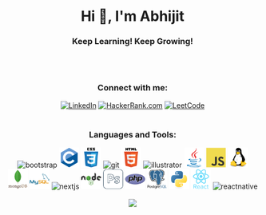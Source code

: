 <div align="center">
  <h1>Hi 👋, I'm Abhijit</h1>
  <h3>Keep Learning! Keep Growing!</h3>
  <br>
  <br>
  <h3>Connect with me:</h3>
  <a href="https://www.linkedin.com/in/abhijit-g-500812249/"><img src="https://cdn-icons-png.freepik.com/256/3536/3536505.png?uid=R108519646&ga=GA1.1.151979339.1715970019&semt=ais_hybrid" alt="LinkedIn" height="30" width="40" /></a>
  <a href="https://www.hackerrank.com/profile/abhijit_goenka_1"><img src="https://raw.githubusercontent.com/rahuldkjain/github-profile-readme-generator/master/src/images/icons/Social/hackerrank.svg" alt="HackerRank.com" height="30" width="40" /></a>
  <a href="https://leetcode.com/u/Abhijit-codder/" ><img src="https://raw.githubusercontent.com/rahuldkjain/github-profile-readme-generator/master/src/images/icons/Social/leet-code.svg" alt="LeetCode" height="30" width="40" /></a>
  <br>
  <br>
  <h3>Languages and Tools:</h3>
  <img src="https://imgs.search.brave.com/HnFJxKh5Hw7i0VcUbPw8LZ-PNQhsyltYo0jKwznPxEg/rs:fit:860:0:0/g:ce/aHR0cHM6Ly91cGxv/YWQud2lraW1lZGlh/Lm9yZy93aWtpcGVk/aWEvY29tbW9ucy90/aHVtYi9iL2IyL0Jv/b3RzdHJhcF9sb2dv/LnN2Zy8yMjBweC1C/b290c3RyYXBfbG9n/by5zdmcucG5n" alt="bootstrap" width="40" height="40"/>
  <img src="https://raw.githubusercontent.com/devicons/devicon/master/icons/c/c-original.svg" alt="c" width="40" height="40"/>
  <img src="https://raw.githubusercontent.com/devicons/devicon/master/icons/css3/css3-original-wordmark.svg" alt="css3" width="40" height="40"/>
  <img src="https://www.vectorlogo.zone/logos/git-scm/git-scm-icon.svg" alt="git" width="40" height="40"/> <img src="https://raw.githubusercontent.com/devicons/devicon/master/icons/html5/html5-original-wordmark.svg" alt="html5" width="40" height="40"/>
  <img src="https://www.vectorlogo.zone/logos/adobe_illustrator/adobe_illustrator-icon.svg" alt="illustrator" width="40" height="40"/>
  <img src="https://raw.githubusercontent.com/devicons/devicon/master/icons/java/java-original.svg" alt="java" width="40" height="40"/>
  <img src="https://raw.githubusercontent.com/devicons/devicon/master/icons/javascript/javascript-original.svg" alt="javascript" width="40" height="40"/>
  <img src="https://raw.githubusercontent.com/devicons/devicon/master/icons/linux/linux-original.svg" alt="linux" width="40" height="40"/>
  <img src="https://raw.githubusercontent.com/devicons/devicon/master/icons/mongodb/mongodb-original-wordmark.svg" alt="mongodb" width="40" height="40"/>
  <img src="https://raw.githubusercontent.com/devicons/devicon/master/icons/mysql/mysql-original-wordmark.svg" alt="mysql" width="40" height="40"/>
  <img src="https://cdn.worldvectorlogo.com/logos/nextjs-2.svg" alt="nextjs" width="40" height="40"/>
  <img src="https://raw.githubusercontent.com/devicons/devicon/master/icons/nodejs/nodejs-original-wordmark.svg" alt="nodejs" width="40" height="40"/>
  <img src="https://raw.githubusercontent.com/devicons/devicon/master/icons/photoshop/photoshop-line.svg" alt="photoshop" width="40" height="40"/>
  <img src="https://raw.githubusercontent.com/devicons/devicon/master/icons/php/php-original.svg" alt="php" width="40" height="40"/>
  <img src="https://raw.githubusercontent.com/devicons/devicon/master/icons/postgresql/postgresql-original-wordmark.svg" alt="postgresql" width="40" height="40"/>
  <img src="https://raw.githubusercontent.com/devicons/devicon/master/icons/python/python-original.svg" alt="python" width="40" height="40"/>
  <img src="https://raw.githubusercontent.com/devicons/devicon/master/icons/react/react-original-wordmark.svg" alt="react" width="40" height="40"/>
  <img src="https://reactnative.dev/img/header_logo.svg" alt="reactnative" width="40" height="40"/>
  <br>
  <br>
  <a href="https://github.com/Abhijit-codder" target="_blank" rel="noreferrer" alt="abhijit-codder">
    <picture>
     <source media="(prefers-color-scheme: dark)" srcset="https://github-readme-streak-stats.herokuapp.com/?user=abhijit-codder&theme=dark">
     <img src="https://github-readme-streak-stats.herokuapp.com/?user=abhijit-codder">
    </picture>
  </a>
</div>
